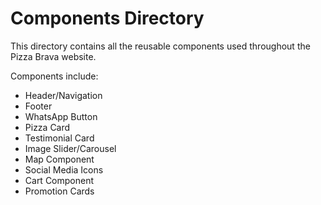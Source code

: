 # Components Directory

This directory contains all the reusable components used throughout the Pizza Brava website.

Components include:
- Header/Navigation
- Footer
- WhatsApp Button
- Pizza Card
- Testimonial Card
- Image Slider/Carousel
- Map Component
- Social Media Icons
- Cart Component
- Promotion Cards